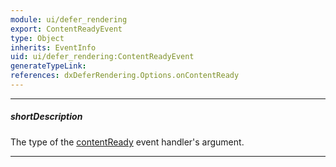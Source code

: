 ```yaml
---
module: ui/defer_rendering
export: ContentReadyEvent
type: Object
inherits: EventInfo
uid: ui/defer_rendering:ContentReadyEvent
generateTypeLink: 
references: dxDeferRendering.Options.onContentReady
---
```

---
##### shortDescription
The type of the [contentReady]({basewidgetpath}/Events/#contentReady) event handler's argument.

---
<!-- Description goes here -->